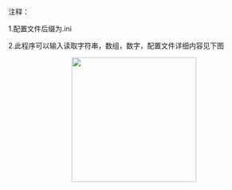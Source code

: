 注释： 

1.配置文件后缀为.ini

2.此程序可以输入读取字符串，数组，数字，配置文件详细内容见下图


<div align=center>
<img src="https://github.com/zhaoyuRobotics/ZY_Study4/blob/master/image/1.png" width="250" height="250" align=center/>
</div>
